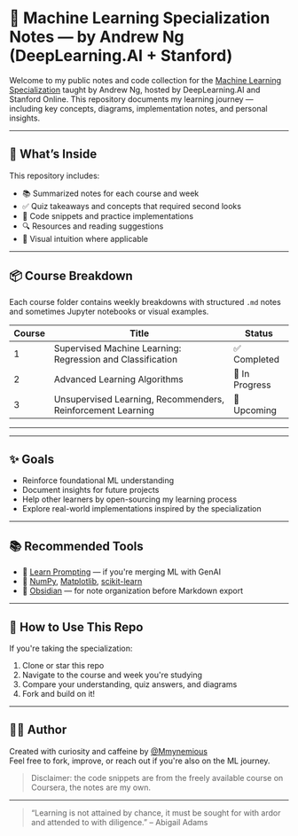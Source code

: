 # 🤖 Machine Learning Specialization Notes — by Andrew Ng (DeepLearning.AI + Stanford)

Welcome to my public notes and code collection for the [Machine Learning Specialization](https://www.coursera.org/specializations/machine-learning-introduction) taught by Andrew Ng, hosted by DeepLearning.AI and Stanford Online. This repository documents my learning journey — including key concepts, diagrams, implementation notes, and personal insights.

---

## 🧠 What’s Inside

This repository includes:

- 📚 Summarized notes for each course and week
- ✅ Quiz takeaways and concepts that required second looks
- 🧮 Code snippets and practice implementations
- 🔍 Resources and reading suggestions
- 🧰 Visual intuition where applicable

---

## 📦 Course Breakdown

Each course folder contains weekly breakdowns with structured `.md` notes and sometimes Jupyter notebooks or visual examples.

| Course | Title | Status |
|--------|-------|--------|
| 1 | Supervised Machine Learning: Regression and Classification | ✅ Completed |
| 2 | Advanced Learning Algorithms | 🚧 In Progress |
| 3 | Unsupervised Learning, Recommenders, Reinforcement Learning | 🚧 Upcoming |

---

---

## ✨ Goals

- Reinforce foundational ML understanding
- Document insights for future projects
- Help other learners by open-sourcing my learning process
- Explore real-world implementations inspired by the specialization

---

## 📚 Recommended Tools

- 🧠 [Learn Prompting](https://learnprompting.org/) — if you're merging ML with GenAI
- 🧮 [NumPy](https://numpy.org/), [Matplotlib](https://matplotlib.org/), [scikit-learn](https://scikit-learn.org/)
- 📝 [Obsidian](https://obsidian.md/) — for note organization before Markdown export

---

## 🚀 How to Use This Repo

If you're taking the specialization:

1. Clone or star this repo
2. Navigate to the course and week you're studying
3. Compare your understanding, quiz answers, and diagrams
4. Fork and build on it!

---

## 🧑‍💻 Author

Created with curiosity and caffeine by [@Mmynemious](https://github.com/Mmynemious)  
Feel free to fork, improve, or reach out if you're also on the ML journey.
>Disclaimer: the code snippets are from the freely available course on Coursera, the notes are my own.

---

> “Learning is not attained by chance, it must be sought for with ardor and attended to with diligence.” – Abigail Adams



